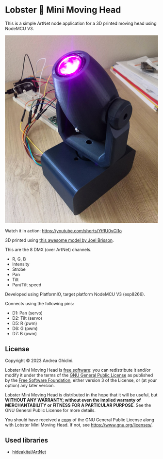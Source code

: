 # Lobster 🦞 Mini Moving Head

This is a simple ArtNet node application for a 3D printed moving head using NodeMCU V3.

![Moving head photo](docs/IMG_20230916_151608.jpg)

Watch it in action: https://youtube.com/shorts/YtfIU0vCi1o

3D printed using [this awesome model by Joel Brisson](https://www.thingiverse.com/thing:1912706).

This are the 8 DMX (over ArtNet) channels.
* R, G, B
* Intensity
* Strobe
* Pan
* Tilt
* Pan/Tilt speed

Developed using PlatformIO, target platform NodeMCU V3 (esp8266).

Connects using the following pins:
* D1: Pan (servo)
* D2: Tilt (servo)
* D5: R (pwm)
* D6: G (pwm)
* D7: B (pwm)

## License
Copyright &copy; 2023 Andrea Ghidini.

Lobster Mini Moving Head is [free software](https://www.gnu.org/philosophy/free-sw.html): you can redistribute it and/or modify
it under the terms of the [GNU General Public License](https://www.gnu.org/licenses/gpl-3.0.html) as published by
the [Free Software Foundation](https://www.fsf.org), either version 3 of the License, or
(at your option) any later version.

Lobster Mini Moving Head is distributed in the hope that it will be useful, but **WITHOUT ANY WARRANTY; without even the implied warranty of MERCHANTABILITY or FITNESS FOR A PARTICULAR PURPOSE**.
See the GNU General Public License for more details.

You should have received a [copy](LICENSE) of the GNU General Public License along with Lobster Mini Moving Head.
If not, see https://www.gnu.org/licenses/.

## Used libraries
* [hideakitai/ArtNet](https://github.com/hideakitai/ArtNet)
